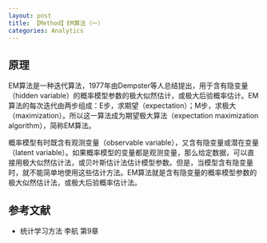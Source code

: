 ```yaml
---
layout: post
title: 【Method】EM算法（一）
categories: Analytics
---
```


## 原理

EM算法是一种迭代算法，1977年由Dempster等人总结提出，用于含有隐变量（hidden variable）的概率模型参数的极大似然估计，或极大后验概率估计。EM算法的每次迭代由两步组成：E步，求期望（expectation）；M步，求极大（maximization）。所以这一算法成为期望极大算法（expectation maximization algorithm），简称EM算法。

概率模型有时既含有观测变量（observable variable），又含有隐变量或潜在变量（latent variable）。如果概率模型的变量都是观测变量，那么给定数据，可以直接用极大似然估计法，或贝叶斯估计法估计模型参数。但是，当模型含有隐变量时，就不能简单地使用这些估计方法。EM算法就是含有隐变量的概率模型参数的极大似然估计法，或极大后验概率估计法。

## 参考文献

- 统计学习方法 李航 第9章